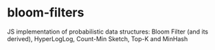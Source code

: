 # bloom-filters
JS implementation of probabilistic data structures: Bloom Filter (and its derived), HyperLogLog, Count-Min Sketch, Top-K and MinHash
